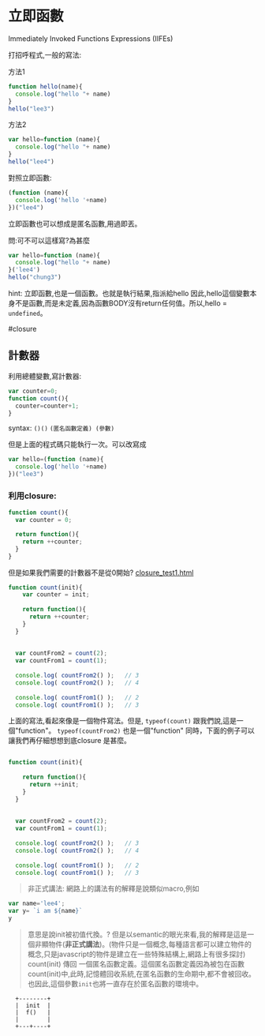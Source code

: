 

# 立即函數
Immediately Invoked Functions Expressions (IIFEs)


打招呼程式,一般的寫法:

方法1
```js {class="line-numbers"}
function hello(name){
  console.log("hello "+ name)
}
hello("lee3")
```
方法2

```js {class="line-numbers"}
var hello=function (name){
  console.log("hello "+ name)
}
hello("lee4")
```


對照立即函數:
``` js {class="line-numbers"}
(function (name){
  console.log('hello '+name)
})("lee4")
```
立即函數也可以想成是匿名函數,用過即丟。

問:可不可以這樣寫?為甚麼
```js
var hello=function (name){
  console.log("hello "+ name)
}('lee4')
hello("chung3")
```
hint: 立即函數,也是一個函數。也就是執行結果,指派給hello 因此,hello這個變數本身不是函數,而是未定義,因為函數BODY沒有return任何值。所以,hello = `undefined`。




#closure 
## 計數器

利用總體變數,寫計數器:
``` js {class="line-numbers"}
var counter=0;
function count(){
  counter=counter+1;
}
```

syntax:
`()()`
`(匿名函數定義) (參數)`

但是上面的程式碼只能執行一次。可以改寫成

```js
var hello=(function (name){
  console.log('hello '+name)
})("lee3")

```

### 利用closure:


```js {class="line-numbers"}
function count(){
  var counter = 0;

  return function(){
    return ++counter;
  }
}
```

但是如果我們需要的計數器不是從0開始?
[closure_test1.html](clusure_test1.html)

```js {class="line-numbers"}
function count(init){
    var counter = init;
  
    return function(){
      return ++counter;
    }
  }
 
  
  var countFrom2 = count(2);
  var countFrom1 = count(1);
  
  console.log( countFrom2() );   // 3
  console.log( countFrom2() );   // 4
    
  console.log( countFrom1() );   // 2
  console.log( countFrom1() );   // 3    
```

上面的寫法,看起來像是一個物件寫法。但是,
`typeof(count)` 跟我們說,這是一個"function"。
`typeof(countFrom2)` 也是一個"function"
同時，下面的例子可以讓我們再仔細想想到底closure 是甚麼。
```js {class="line-numbers"}

function count(init){
  
    return function(){
      return ++init;
    }
  }
  
  
  var countFrom2 = count(2);
  var countFrom1 = count(1);
  
  console.log( countFrom2() );   // 3
  console.log( countFrom2() );   // 4
    
  console.log( countFrom1() );   // 2
  console.log( countFrom1() );   // 3    
```
> 非正式講法:
網路上的講法有的解釋是說類似macro,例如
``` js
var name='lee4';
var y= `i am ${name}`
y
```
>意思是說init被初值代換。?
但是以semantic的眼光來看,我的解釋是這是一個非顯物件(**非正式講法**)。(物件只是一個概念,每種語言都可以建立物件的概念,只是javascript的物件是建立在一些特殊結構上,網路上有很多探討)
count(init) 傳回 一個匿名函數定義。這個匿名函數定義因為被包在函數count(init)中,此時,記憶體回收系統,在匿名函數的生命期中,都不會被回收。也因此,這個參數`init`也將一直存在於匿名函數的環境中。

 
 
``` hint
  +--------+ 
  |  init  | 
  |  f()   | 
  |        | 
  +---+----+ 

  ```
